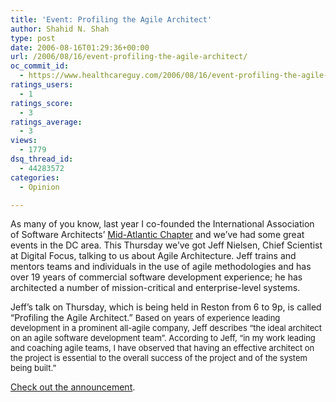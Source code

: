 ```yaml
---
title: 'Event: Profiling the Agile Architect'
author: Shahid N. Shah
type: post
date: 2006-08-16T01:29:36+00:00
url: /2006/08/16/event-profiling-the-agile-architect/
oc_commit_id:
  - https://www.healthcareguy.com/2006/08/16/event-profiling-the-agile-architect/1478769059
ratings_users:
  - 1
ratings_score:
  - 3
ratings_average:
  - 3
views:
  - 1779
dsq_thread_id:
  - 44283572
categories:
  - Opinion

---
```

As many of you know, last year I co-founded the International Association of Software Architects&#8217; <a onclick="javascript:urchinTracker('/outbound/iasa-midatlantic.org');" href="http://iasa-midatlantic.org/">Mid-Atlantic Chapter</a> and we&#8217;ve had some great events in the DC area. This Thursday we&#8217;ve got Jeff Nielsen, Chief Scientist at Digital Focus, talking to us about Agile Architecture. Jeff trains and mentors teams and individuals in the use of agile methodologies and has over 19 years of commercial software development experience; he has architected a number of mission-critical and enterprise-level systems.

Jeff&#8217;s talk on Thursday, which is being held in Reston from 6 to 9p, is called &#8220;Profiling the Agile Architect.&#8221; <font size="2">Based on years of experience leading development in a prominent all-agile company, Jeff describes &#8220;the ideal architect on an agile software development team&#8221;. According to Jeff, &#8220;in my work leading and coaching agile teams, I have observed that having an effective architect on the project is essential to the overall success of the project and of the system being built.&#8221;</font>

[Check out the announcement][1]. 

 [1]: http://iasa-midatlantic.org/